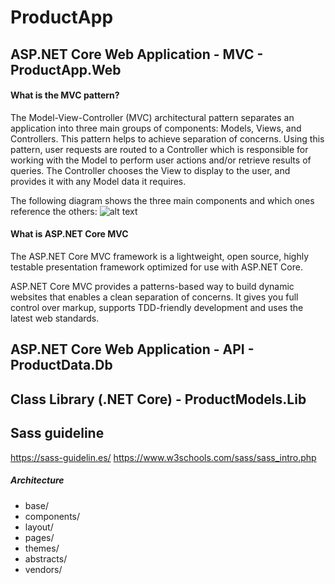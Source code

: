 # ProductApp 

## ASP.NET Core Web Application - MVC - ProductApp.Web

#### What is the MVC pattern?

The Model-View-Controller (MVC) architectural pattern separates an application into three main groups of components: 
Models, Views, and Controllers. This pattern helps to achieve separation of concerns. Using this pattern, 
user requests are routed to a Controller which is responsible for working with the Model to perform user actions 
and/or retrieve results of queries. The Controller chooses the View to display to the user, and provides it with any Model data it requires.

The following diagram shows the three main components and which ones reference the others:
![alt text](https://docs.microsoft.com/en-us/aspnet/core/mvc/overview/_static/mvc.png?view=aspnetcore-5.0 "MVC")

#### What is ASP.NET Core MVC

The ASP.NET Core MVC framework is a lightweight, open source, highly testable presentation framework optimized for use with ASP.NET Core.

ASP.NET Core MVC provides a patterns-based way to build dynamic websites that enables a clean separation of concerns. 
It gives you full control over markup, supports TDD-friendly development and uses the latest web standards.

## ASP.NET Core Web Application - API - ProductData.Db

## Class Library (.NET Core) - ProductModels.Lib

## Sass guideline
https://sass-guidelin.es/ 
https://www.w3schools.com/sass/sass_intro.php

##### Architecture

* base/
* components/
* layout/
* pages/
* themes/
* abstracts/
* vendors/